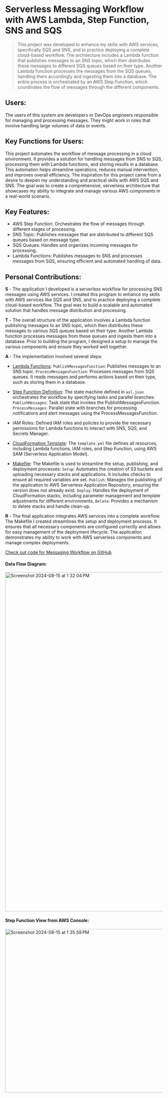 <h1>Serverless Messaging Workflow with AWS Lambda, Step Function, SNS and SQS</h1>

>  This project was developed to enhance my skills with AWS services, specifically SQS and SNS, and to practice deploying a complete cloud-based workflow. The architecture includes a Lambda function that publishes messages to an SNS topic, which then distributes these messages to different SQS queues based on their type. Another Lambda function processes the messages from the SQS queues, handling them accordingly and ingesting them into a database. The entire process is orchestrated by an AWS Step Function, which coordinates the flow of messages through the different components.

## Users:
The users of this system are developers or DevOps engineers responsible for managing and processing messages. They might work in roles that involve handling large volumes of data or events.

## Key Functions for Users:
This project automates the workflow of message processing in a cloud environment. It provides a solution for handling messages from SNS to SQS, processing them with Lambda functions, and storing results in a database. This automation helps streamline operations, reduces manual intervention, and improves overall efficiency.
The inspiration for this project came from a desire to deepen my understanding and practical skills with AWS SQS and SNS. The goal was to create a comprehensive, serverless architecture that showcases my ability to integrate and manage various AWS components in a real-world scenario.

## Key Features:
- AWS Step Function: Orchestrates the flow of messages through different stages of processing.
- SNS Topic: Publishes messages that are distributed to different SQS queues based on message type.
- SQS Queues: Handles and organizes incoming messages for processing.
- Lambda Functions: Publishes messages to SNS and processes messages from SQS, ensuring efficient and automated handling of data.


## Personal Contributions:

**S** - The application I developed is a serverless workflow for processing SNS messages using AWS services. I created this program to enhance my skills with AWS services like SQS and SNS, and to practice deploying a complete cloud-based workflow. The goal was to build a scalable and automated solution that handles message distribution and processing.
    
**T** - The overall structure of the application involves a Lambda function publishing messages to an SNS topic, which then distributes these messages to various SQS queues based on their type. Another Lambda function processes messages from these queues and ingests them into a database. Prior to building the program, I designed a setup to manage the various components and ensure they worked well together.

**A** - The implementation involved several steps:

- [Lambda Functions](https://github.com/valeriaharmash/elective_aws/tree/main/lambdas):
`PublishMessagesFunction`: Publishes messages to an SNS topic.
`ProcessMessagesFunction`: Processes messages from SQS queues. It reads messages and performs actions based on their type, such as storing them in a database.

- [Step Function Definition](https://github.com/valeriaharmash/elective_aws/blob/main/stacks/process-messages-workflow/statemachine/process_messages.asl.json):
The state machine defined in `asl.json` orchestrates the workflow by specifying tasks and parallel branches:
`PublishMessages`: Task state that invokes the PublishMessagesFunction.
`ProcessMessages`: Parallel state with branches for processing notifications and alert messages using the ProcessMessagesFunction.

- IAM Roles:
Defined IAM roles and policies to provide the necessary permissions for Lambda functions to interact with SNS, SQS, and Secrets Manager.

- [CloudFormation Template](https://github.com/valeriaharmash/elective_aws/blob/main/stacks/process-messages-workflow/template.yml):
The `template.yml` file defines all resources, including Lambda functions, IAM roles, and Step Function, using AWS SAM (Serverless Application Model).

- [Makefile](https://github.com/valeriaharmash/elective_aws/blob/main/Makefile):
The Makefile is used to streamline the setup, publishing, and deployment processes:
`Setup`: Automates the creation of S3 buckets and uploading necessary stacks and applications. It includes checks to ensure all required variables are set.
`Publish`: Manages the publishing of the application to AWS Serverless Application Repository, ensuring the version does not already exist.
`Deploy`: Handles the deployment of CloudFormation stacks, including parameter management and template adjustments for different environments.
`Delete`: Provides a mechanism to delete stacks and handle clean-up.

**R** - The final application integrates AWS services into a complete workflow. The Makefile I created streamlines the setup and deployment processs. It ensures that all necessary components are configured correctly and allows for easy management of the deployment lifecycle. The application demonstrates my ability to work with AWS serverless components and manage complex deployments.

[Check out code for Messaging Workflow on GitHub](https://github.com/valeriaharmash/elective_aws)

#### Data Flow Diagram:
<img width="1082" alt="Screenshot 2024-08-15 at 1 32 04 PM" src="https://github.com/user-attachments/assets/58dde97f-e2d3-4562-ab92-c345e94924ee">

#### Step Function View from AWS Console:
<img width="522" alt="Screenshot 2024-08-15 at 1 35 59 PM" src="https://github.com/user-attachments/assets/b8286869-b438-4c28-9ea3-b0f8025d2a4a">


